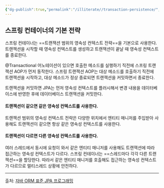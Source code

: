 ```yaml
---
{"dg-publish":true,"permalink":"/illiterate//transaction-persistence/","tags":["transaction","persistence"],"noteIcon":"","created":"2025-03-11T23:41:00","updated":"2025-03-11T23:56:47+09:00"}
---
```


## 스프링 컨테이너의 기본 전략

스프링 컨테이너는 ==트랜잭션 범위의 영속성 컨텍스트 전략==을 기본으로 사용한다. 트랜잭션을 시작할 때 영속성 컨텍스트를 생성하고 트랜잭션이 끝날 때 영속성 컨텍스트를 종료한다. 

@Transactional 어노테이션이 있으면 호출한 메소드를 실행하기 직전에 스프링 트랜잭션 AOP가 먼저 동작한다. 스프링 트랜잭션 AOP는 대상 메소드를 호출하기 직전에 트랜잭션을 시작하고, 대상 메소드가 정상 종료되면 트랜잭션을 커밋하면서 종료한다.

트랜잭션을 커밋하면 JPA는 먼저 영속성 컨텍스트를 플러시해서 변경 내용을 데이터베이스에 반영한 후에 데이터베이스 트랜잭션을 커밋한다. 

#### 트랜잭션이 같으면 같은 영속성 컨텍스트를 사용한다.

트랜잭션 범위의 영속성 컨텍스트 전략은 다양한 위치에서 엔티티 매니저를 주입받아 사용해도 트랜잭션이 같으면 항상 같은 영속성 컨텍스트를 사용한다.

#### 트랜잭션이 다르면 다른 영속성 컨텍스트를 사용한다.

여러 스레드에서 동시에 요청이 와서 같은 엔티티 매니저를 사용해도 트랜잭션에 따라 접근하는 영속성 컨텍스트가 다르다. 스프링 컨테이너는 ==스레드마다 각각 다른 트랜잭션==을 할당한다. 따라서 같은 엔티티 매니저를 호출해도 접근하는 영속성 컨텍스트가 다르므로 멀티스레드 상황에 안전하다.

---
출처: [자바 ORM 표준 JPA 프로그래밍](https://product.kyobobook.co.kr/detail/S000000935744)
